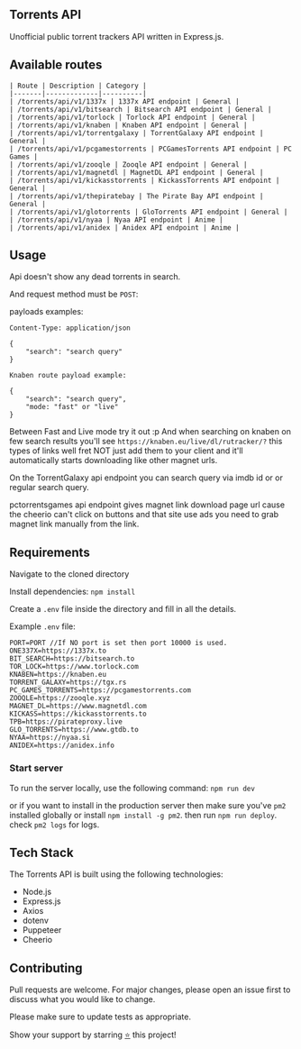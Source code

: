 ## Torrents API

Unofficial public torrent trackers API written in Express.js.

## Available routes

```
| Route | Description | Category |
|-------|-------------|----------|
| /torrents/api/v1/1337x | 1337x API endpoint | General |
| /torrents/api/v1/bitsearch | Bitsearch API endpoint | General |
| /torrents/api/v1/torlock | Torlock API endpoint | General |
| /torrents/api/v1/knaben | Knaben API endpoint | General |
| /torrents/api/v1/torrentgalaxy | TorrentGalaxy API endpoint | General |
| /torrents/api/v1/pcgamestorrents | PCGamesTorrents API endpoint | PC Games |
| /torrents/api/v1/zooqle | Zooqle API endpoint | General |
| /torrents/api/v1/magnetdl | MagnetDL API endpoint | General |
| /torrents/api/v1/kickasstorrents | KickassTorrents API endpoint | General |
| /torrents/api/v1/thepiratebay | The Pirate Bay API endpoint | General |
| /torrents/api/v1/glotorrents | GloTorrents API endpoint | General |
| /torrents/api/v1/nyaa | Nyaa API endpoint | Anime |
| /torrents/api/v1/anidex | Anidex API endpoint | Anime |

```

## Usage

Api doesn't show any dead torrents in search.

And request method must be `POST`:

payloads examples:

```
Content-Type: application/json

{
    "search": "search query"
}

Knaben route payload example:

{
    "search": "search query",
    "mode: "fast" or "live"
}
```

Between Fast and Live mode try it out :p
And when searching on knaben on few search results you'll see
`https://knaben.eu/live/dl/rutracker/?` this types of links
well fret NOT just add them to your client and it'll automatically
starts downloading like other magnet urls.

On the TorrentGalaxy api endpoint you can search query via imdb id or or regular search query.

pctorrentsgames api endpoint gives magnet link download page url
cause the cheerio can't click on buttons and that site use ads you
need to grab magnet link manually from the link.

## Requirements

Navigate to the cloned directory

Install dependencies: `npm install`

Create a `.env` file inside the directory and fill in all the details.

Example `.env` file:

```
PORT=PORT //If NO port is set then port 10000 is used.
ONE337X=https://1337x.to
BIT_SEARCH=https://bitsearch.to
TOR_LOCK=https://www.torlock.com
KNABEN=https://knaben.eu
TORRENT_GALAXY=https://tgx.rs
PC_GAMES_TORRENTS=https://pcgamestorrents.com
ZOOQLE=https://zooqle.xyz
MAGNET_DL=https://www.magnetdl.com
KICKASS=https://kickasstorrents.to
TPB=https://pirateproxy.live
GLO_TORRENTS=https://www.gtdb.to
NYAA=https://nyaa.si
ANIDEX=https://anidex.info
```

### Start server

To run the server locally, use the following command: `npm run dev`

or if you want to install in the production server then make sure
you've `pm2` installed globally or install `npm install -g pm2`.
then run `npm run deploy`.
check `pm2 logs` for logs.

## Tech Stack

The Torrents API is built using the following technologies:

- Node.js
- Express.js
- Axios
- dotenv
- Puppeteer
- Cheerio

## Contributing

Pull requests are welcome. For major changes, please open an issue first
to discuss what you would like to change.

Please make sure to update tests as appropriate.

Show your support by starring [⭐️](https://github.com/joybiswas007/torrents-api/stargazers) this project!
